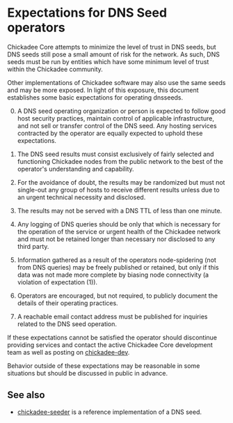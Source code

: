 Expectations for DNS Seed operators
====================================

Chickadee Core attempts to minimize the level of trust in DNS seeds,
but DNS seeds still pose a small amount of risk for the network.
As such, DNS seeds must be run by entities which have some minimum
level of trust within the Chickadee community.

Other implementations of Chickadee software may also use the same
seeds and may be more exposed. In light of this exposure, this
document establishes some basic expectations for operating dnsseeds.

0. A DNS seed operating organization or person is expected to follow good
host security practices, maintain control of applicable infrastructure,
and not sell or transfer control of the DNS seed. Any hosting services
contracted by the operator are equally expected to uphold these expectations.

1. The DNS seed results must consist exclusively of fairly selected and
functioning Chickadee nodes from the public network to the best of the
operator's understanding and capability.

2. For the avoidance of doubt, the results may be randomized but must not
single-out any group of hosts to receive different results unless due to an
urgent technical necessity and disclosed.

3. The results may not be served with a DNS TTL of less than one minute.

4. Any logging of DNS queries should be only that which is necessary
for the operation of the service or urgent health of the Chickadee
network and must not be retained longer than necessary nor disclosed
to any third party.

5. Information gathered as a result of the operators node-spidering
(not from DNS queries) may be freely published or retained, but only
if this data was not made more complete by biasing node connectivity
(a violation of expectation (1)).

6. Operators are encouraged, but not required, to publicly document the
details of their operating practices.

7. A reachable email contact address must be published for inquiries
related to the DNS seed operation.

If these expectations cannot be satisfied the operator should
discontinue providing services and contact the active Chickadee
Core development team as well as posting on
[chickadee-dev](https://lists.linuxfoundation.org/mailman/listinfo/chickadee-dev).

Behavior outside of these expectations may be reasonable in some
situations but should be discussed in public in advance.

See also
----------
- [chickadee-seeder](https://github.com/sipa/chickadee-seeder) is a reference implementation of a DNS seed.
